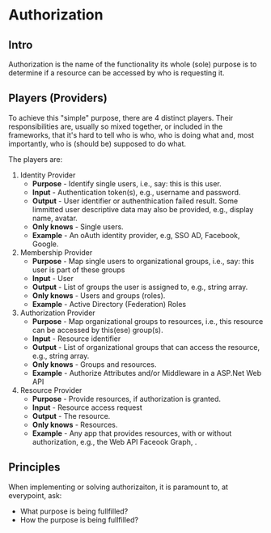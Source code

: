 # Authorization

## Intro
Authorization is the name of the functionality its whole (sole) purpose is to determine if a resource can be accessed by who is requesting it.

## Players (Providers)
To achieve this "simple" purpose, there are 4 distinct players. Their responsibilities are, usually so mixed together, or included in the frameworks, that it's hard to tell who is who, who is doing what and, most importantly, who is (should be) supposed to do what.

The players are:
1. Identity Provider
   - **Purpose** - Identify single users, i.e., say: this is this user.
   - **Input** - Authentication token(s), e.g., username and password.
   - **Output** - User identifier or authenthication failed result. Some limmitted user descriptive data may also be provided, e.g., display name, avatar.
   - **Only knows** - Single users.
   - **Example** - An oAuth identity provider, e.g, SSO AD, Facebook, Google.
2. Membership Provider
   - **Purpose** - Map single users to organizational groups, i.e., say: this user is part of these groups
   - **Input** - User
   - **Output** - List of groups the user is assigned to, e.g., string array.
   - **Only knows** - Users and groups (roles).
   - **Example** - Active Directory (Federation) Roles
3. Authorization Provider
   - **Purpose** - Map organizational groups to resources, i.e., this resource can be accessed by this(ese) group(s).
   - **Input** - Resource identifier
   - **Output** - List of organizational groups that can access the resource, e.g., string array.
   - **Only knows** - Groups and resources.
   - **Example** - Authorize Attributes and/or Middleware in a ASP.Net Web API
4. Resource Provider
   - **Purpose** - Provide resources, if authorization is granted.
   - **Input** - Resource access request
   - **Output** - The resource.
   - **Only knows** - Resources.
   - **Example** - Any app that provides resources, with or without authorization, e.g., the Web API Faceook Graph, .

## Principles
When implementing or solving authorizaiton, it is paramount to, at everypoint, ask:
- What purpose is being fullfilled?
- How the purpose is being fullfilled?